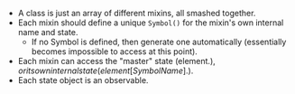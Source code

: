 - A class is just an array of different mixins, all smashed together.
- Each mixin should define a unique `Symbol()` for the mixin's own internal name and state.
  - If no Symbol is defined, then generate one automatically (essentially becomes impossible to access at this point).
- Each mixin can access the "master" state (element.$), or its own internal state (element[SymbolName].$).
- Each state object is an observable.
